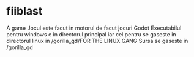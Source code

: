 # fiiblast
A game
Jocul este facut in motorul de facut jocuri Godot
Executabilul pentru windows e in directorul principal iar cel pentru se gaseste in directorul linux in /gorilla_gd/FOR THE LINUX GANG
Sursa se gaseste in /gorilla_gd

